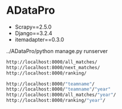 # ADataPro


- Scrapy==2.5.0
- Django==3.2.4
- itemadapter==0.3.0

../ADataPro/python manage.py runserver

```sh
http://localhost:8000/all_matches/
http://localhost:8000/next_matches/
http://localhost:8000/ranking/
```

```sh
http://localhost:8000/"teamname"/
http://localhost:8000/"teamname"/"year"
http://localhost:8000/all_matches/"year"/
http://localhost:8000/ranking/"year"/
```